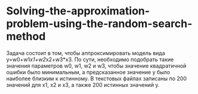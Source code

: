 # Solving-the-approximation-problem-using-the-random-search-method

Задача состоит в том, чтобы аппроксимировать модель вида y=w0+w1*x1+w2*x2+w3*x3. По сути, необходимо подобрать такие 
значения параметров w0, w1, w2 и w3, чтобы значение квадратичной ошибки было минимальным, а предсказанное значение 
y было наиболее близким к истинному.
В текстовых файлах записаны по 200 значений для x1, x2 и x3, а также 200 истинных значений y.
